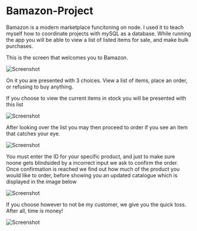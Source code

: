 # Bamazon-Project

Bamazon is a modern marketplace funcitoning on node. I used it to teach myself how to coordinate projects with mySQL as a database. While running the app you will be able to view a list of listed items for sale, and make bulk purchases.

This is the screen that welcomes you to Bamazon.

![Screenshot](welcome_screen.png)

On it you are presented with 3 choices. View a list of items, place an order, or refusing to buy anything.

If you choose to view the current items in stock you will be presented with this list

![Screenshot](listed_items.png)

After looking over the list you may then proceed to order if you see an item that catches your eye.

![Screenshot](order_placement.png)

You must enter the ID for your specific product, and just to make sure noone gets blindsided by a incorrect input we ask to confirm the order. Once confirmation is reached we find out how much of the product you would like to order, before showing you an updated catalogue which is displayed in the image below

![Screenshot](Showing_reduction.png)

If you choose however to not be my customer, we give you the quick toss. After all, time is money!

![Screenshot](quick_boot.png)
